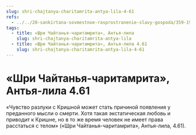 ```yaml
---
slug: shri-chajtanya-charitamrita-antya-lila-4-61
refs:
  - ../../20-sankirtana-sovmestnoe-rasprostranenie-slavy-gospoda/359-1981-03-02-b5-propoved-pod-rukovodstvom-vajshnava-osnovnaya-tsel-gaudiya-matha.md
tags:
  - title: «Шри Чайтанья-чаритамрита», Антья-лила
    slug: shri-chajtanya-charitamrita-antya-lila
  - title: «Шри Чайтанья-чаритамрита», Антья-лила 4.61
    slug: shri-chajtanya-charitamrita-antya-lila-4-61
---
```


# «Шри Чайтанья-чаритамрита», Антья-лила 4.61

«Чувство разлуки с Кришной может стать причиной появления у преданного мысли о смерти. Хотя такая экстатическая любовь и приводит к Кришне, но в то же время человек не имеет права расстаться с телом» («Шри Чайтанья-чаритамрита», Антья-лила, 4.61).

